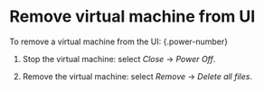 
# Remove virtual machine from UI

To remove a virtual machine from the UI:
{.power-number}

1. Stop the virtual machine: select *Close* → *Power Off*.

2. Remove the virtual machine: select *Remove* → *Delete all files*.


